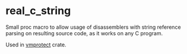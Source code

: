 # real_c_string

Small proc macro to allow usage of disassemblers with string reference parsing on resulting source code, as it works on any C program.

Used in [vmprotect](https://crates.io/crates/vmprotect) crate.
